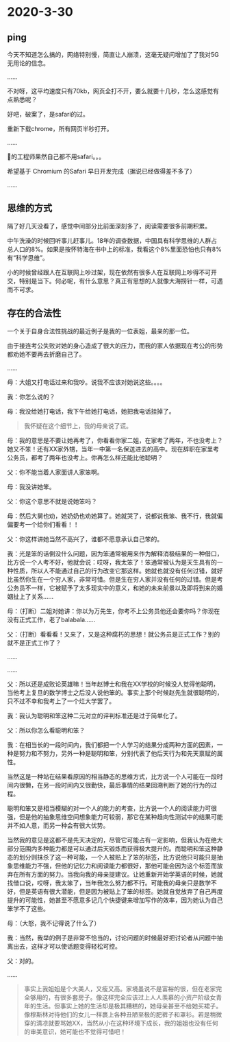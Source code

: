 

# 2020-3-30

## ping

今天不知道怎么搞的，网络特别慢，简直让人崩溃，这毫无疑问增加了了我对5G无用论的信念。

……

不对呀，这平均速度只有70kb，网页全打不开，要么就要十几秒，怎么这感觉有点熟悉呢？

好吧，破案了，是safari的过。

重新下载chrome，所有网页半秒打开。

……

🍏的工程师果然自己都不用safari。。。

希望基于 Chromium 的Safari 早日开发完成（据说已经做得差不多了）

……



## 思维的方式

隔了好几天没看了，感觉中间部分比前面深刻多了，阅读需要很多前期积累。

中午洗澡的时候回听事儿赶事儿。18年的调查数据，中国具有科学思维的人群占总人口的8%。如果是按怀特海在书中上的标准，我看这个8%里面恐怕也只有8%有“科学思维”。

小的时候曾经跟人在互联网上吵过架，现在依然有很多人在互联网上吵得不可开交，特别是当下。何必呢，有什么意思？真正有思想的人就像大海捞针一样，可遇而不可求。

## 存在的合法性

一个关于自身合法性挑战的最近例子是我的一位表姐，最亲的那一位。

由于接连考公失败对她的身心造成了很大的压力，而我的家人依据现在考公的形势都劝她不要再去折磨自己了。

……

母：大姐又打电话过来和我吵。说我不应该对她说这些。。。。

我：你怎么说的？

母：我没给她打电话，我下午给她打电话，她把我电话挂掉了。

> 我怀疑在这个细节上，我的母亲说了谎。

母：我的意思是不要让她再考了，你看看你家二姐，在家考了两年，不也没考上？她又不笨！还有XX家外甥，当年一中第一名保送进去的高中。现在辞职在家里考公务员，都考了两年也没考上。你再怎么样还能比他聪明？

父：你不能当着人家面讲人家笨啊。

母：我没讲她笨。

父：你这个意思不就是说她笨吗？

母：然后大舅也劝，她奶奶也劝她算了。她就哭了，说都说我笨、我不行，我就偏偏要考一个给你们看看！！

父：你这样讲她当然不高兴了，谁都不愿意承认自己笨的。

我：光是笨的话倒没什么问题，因为笨通常被用来作为解释消极结果的一种借口，比方说一个人考不好，他就会说：哎呀，我太笨了！笨通常被认为是天生具有的一种性质，所以人不能通过自己的行为改变它那这样。她就也就没有任何过错，就好比虽然你生在一个穷人家，非常可惜。但是生在穷人家并没有任何的过错。但是考公务员不一样，它被赋予了太多现实中的意义，和她的未来前景以及即将到来的婚姻扯上了关系……

母：（打断）二姐对她讲：你以为万先生，你考不上公务员他还会要你吗？你现在没有正式工作，老了balabala……

父：（打断）看看看！又来了，又是这种腐朽的思想！就公务员是正式工作？别的就不是正式工作了？

……

……

父：所以还是成败论英雄嘛！当年赵博士和我在XX学校的时候没人觉得他聪明，当他考上复旦的数学博士之后没人说他笨的。事实上那个时候赵先生就很聪明的，只不过不幸和我考上了一个烂大学罢了。

我：我认为聪明和笨这种二元对立的评判标准还是过于简单化了。

父：所以你怎么看聪明和笨？

我：在相当长的一段时间内，我们都把一个人学习的结果分成两种方面的因素，一种是努力和不努力，另外一种是聪明和笨，分别代表了他后天行为和先天禀赋的属性。

当然这是一种站在结果看原因的相当静态的思维方式，比方说一个人可能在一段时间内很懒，在另一段时间内又很勤快，最后事情的结果回溯判断了她的行为的过程。

聪明和笨又是相当模糊的对一个人的能力的考查，比方说一个人的阅读能力可很强，但是他的抽象思维空间想象能力可较弱，那它在某种趋向性测试中的结果可能并不如人意，而另一种会有很大优势。

当然我的意见是这都不是先天决定的，尽管它可能占有一定影响，但我认为在绝大部分范围内多种能力都是可以通过后天锻炼而获得极大提升的。而聪明和笨这种静态的划分则抹杀了这一种可能，一个人被贴上了笨的标签，比方说他只可能只是抽象思维能力不强，但他的记忆力和阅读能力都很好，那他可能会因为这个标签而放弃在所有方面的努力。当我向我的母亲提建议。让她重新开始学英语的时候，她就找借口说，哎呀，我太笨了，当年我怎么努力都不行。可能我的母亲只是数学不好，但是英语有很大潜能，但是因为被贴上了笨的标签。她就自觉放弃了自己再度提升的可能性，她甚至不愿意多记几个快捷键来增加写作的效率，因为她认为自己笨学不了这些。

母：（大怒，我不记得说了什么了）

我：当然，我举的例子是非常不恰当的，讨论问题的时候最好把讨论者从问题中抽离出去，这样才可以使话题变得轻松可控。

父：对的。

……

> 事实上我姐姐是个大美人，又瘦又高。家境虽说不是富裕的很，但在老家完全够用的，有很多套房子。像这样完全应该过上人人羡慕的小资产阶级女青年的生活。但事实上她的生活却是极其糟糕的，她母亲甚至不给她买裙子。像穆斯林对待他们的女儿一样裹上各种丑陋至极的肥裤子和罩衫。若是稍微穿的清凉就要骂她XX，当然从小在这种环境下成长，我的姐姐也没有任何的审美意识，她可能也不觉得可惜吧！



